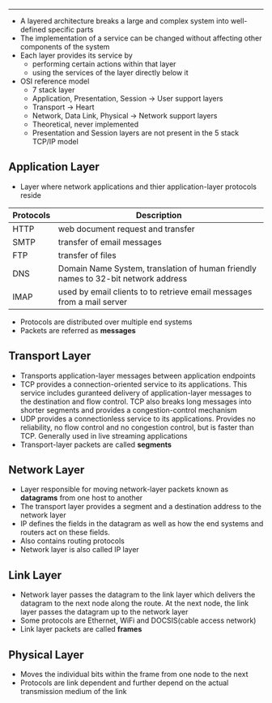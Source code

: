 ----
- A layered architecture breaks a large and complex system into well-defined specific parts
- The implementation of a service can be changed without affecting other components of the system
- Each layer provides its service by 
	- performing certain actions within that layer
	- using the services of the layer directly below it
- OSI reference model 
	- 7 stack layer
	- Application, Presentation, Session -> User support layers
	- Transport -> Heart
	- Network, Data Link, Physical -> Network support layers
	- Theoretical, never implemented
	- Presentation and Session layers are not present in the 5 stack TCP/IP model

## Application Layer
- Layer where network applications and thier application-layer protocols reside

| Protocols | Description                                                                       |
| --------- | --------------------------------------------------------------------------------- |
| HTTP      | web document request and transfer                                                 |
| SMTP      | transfer of email messages                                                        |
| FTP       | transfer of files                                                                 |
| DNS       | Domain Name System, translation of human friendly names to 32-bit network address |
| IMAP      | used by email clients to to retrieve email messages from a mail server                                                                                  |

- Protocols are distributed over multiple end systems
- Packets are referred as **messages**

## Transport Layer
- Transports application-layer messages between application endpoints
- TCP provides a connection-oriented service to its applications. This service includes guranteed delivery of application-layer messages to the destination and flow control. TCP also breaks long messages into shorter segments and provides a congestion-control mechanism
- UDP provides a connectionless service to its applications. Provides no reliability, no flow control and no congestion control, but is faster than TCP. Generally used in live streaming applications
- Transport-layer packets are called **segments**

## Network Layer
- Layer responsible for moving network-layer packets known as **datagrams** from one host to another
- The transport layer provides a segment and a destination address to the network layer
- IP defines the fields in the datagram as well as how the end systems and routers act on these fields. 
- Also contains routing protocols
- Network layer is also called IP layer

## Link Layer
- Network layer passes the datagram to the link layer which delivers the datagram to the next node along the route. At the next node, the link layer passes the datagram up to the network layer
- Some protocols are Ethernet, WiFi and DOCSIS(cable access network)
- Link layer packets are called **frames**

## Physical Layer
- Moves the individual bits within the frame from one node to the next
- Protocols are link dependent and further depend on the actual transmission medium of the link
